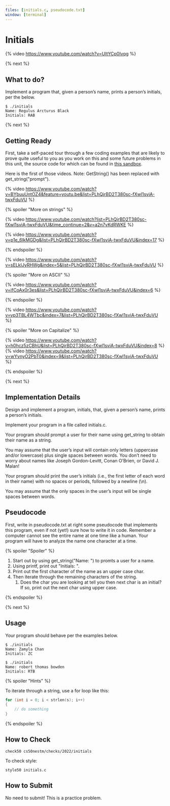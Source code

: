 ```yaml
---
files: [initials.c, pseudocode.txt]
window: [terminal]
---
```

# Initials

{% video https://www.youtube.com/watch?v=UItYCp0Ivqg %}

{% next %}

## What to do?

Implement a program that, given a person’s name, prints a person’s initials, per the below.

```
$ ./initials
Name: Regulus Arcturus Black
Initials: RAB
```

{% next %}

## Getting Ready

First, take a self-paced tour through a few coding examples that are likely to prove quite useful to you as you work on this and some future problems in this unit, the source code for which can be found in [this sandbox](http://bit.ly/2zPo948).

Here is the first of those videos. Note: GetString() has been replaced with get_string("prompt").

{% video https://www.youtube.com/watch?v=BYbuuUntOZ4&feature=youtu.be&list=PLhQjrBD2T380sc-fXwl1sviA-twxFduVU %}

{% spoiler "More on strings" %}

{% video https://www.youtube.com/watch?list=PLhQjrBD2T380sc-fXwl1sviA-twxFduVU&time_continue=2&v=a2n7vKdRWKE %}

{% video https://www.youtube.com/watch?v=p1e_6lkMGDg&list=PLhQjrBD2T380sc-fXwl1sviA-twxFduVU&index=17 %}

{% endspoiler %}

{% video https://www.youtube.com/watch?v=sELkIJyRHWg&index=5&list=PLhQjrBD2T380sc-fXwl1sviA-twxFduVU %}

{% spoiler "More on ASCII" %}

{% video https://www.youtube.com/watch?v=ifCoAx0r3es&list=PLhQjrBD2T380sc-fXwl1sviA-twxFduVU&index=6 %}

{% endspoiler %}

{% video https://www.youtube.com/watch?v=vp3TBL4WTbc&index=7&list=PLhQjrBD2T380sc-fXwl1sviA-twxFduVU %}

{% spoiler "More on Capitalize" %}

{% video https://www.youtube.com/watch?v=h0hcz5zCBhU&list=PLhQjrBD2T380sc-fXwl1sviA-twxFduVU&index=8 %}
{% video https://www.youtube.com/watch?v=wYvnyO2PbT0&index=9&list=PLhQjrBD2T380sc-fXwl1sviA-twxFduVU %}

{% endspoiler %}

{% next %}

## Implementation Details

Design and implement a program, initials, that, given a person’s name, prints a person’s initials.

Implement your program in a file called initials.c.

Your program should prompt a user for their name using get_string to obtain their name as a string.

You may assume that the user’s input will contain only letters (uppercase and/or lowercase) plus single spaces between words. You don’t need to worry about names like Joseph Gordon-Levitt, Conan O’Brien, or David J. Malan!

Your program should print the user’s initials (i.e., the first letter of each word in their name) with no spaces or periods, followed by a newline (\n).

You may assume that the only spaces in the user’s input will be single spaces between words.

## Pseudocode

First, write in pseudocode.txt at right some pseudocode that implements this program, even if not (yet!) sure how to write it in code. Remember a computer cannot see the entire name at one time like a human. Your program will have to analyze the name one character at a time.

{% spoiler "Spoiler" %}

1. Start out by using get_string("Name: ") to promts a user for a name.
1. Using printf, print out "Initials: ". 
1. Print out the first character of the name as an upper case char.
1. Then iterate through the remaining characters of the string.
    1. Does the char you are looking at tell you then next char is an initial? If so, print out the next char using upper case.

{% endspoiler %}


{% next %}

## Usage

Your program should behave per the examples below. 

```
$ ./initials
Name: Zamyla Chan
Initials: ZC
```

```
$ ./initials
Name: robert thomas bowden
Initials: RTB
```

{% spoiler "Hints" %}

To iterate through a string, use a for loop like this:

```c
for (int i = 0; i < strlen(s); i++)
{
    // do something
}
```

{% endspoiler %}

## How to Check

```
check50 cs50nestm/checks/2022/initials
```

To check style:

```
style50 initials.c
```

## How to Submit

No need to submit! This is a practice problem. 


